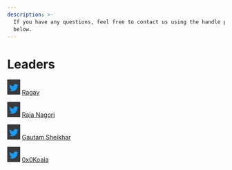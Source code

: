 ```yaml
---
description: >-
  If you have any questions, feel free to contact us using the handle provided
  below.
---
```


# Leaders

![](<../.gitbook/assets/image (3).png>) [Ragav](https://twitter.com/c0n5n3d)

![](<../.gitbook/assets/image (3).png>) [Raja Nagori ](https://twitter.com/RajaNagori7)

![](../.gitbook/assets/image.png) [Gautam Sheikhar](https://twitter.com/sheikhargautam)

![](<../.gitbook/assets/image (2).png>) [0x0Koala](https://twitter.com/0x0koala)
